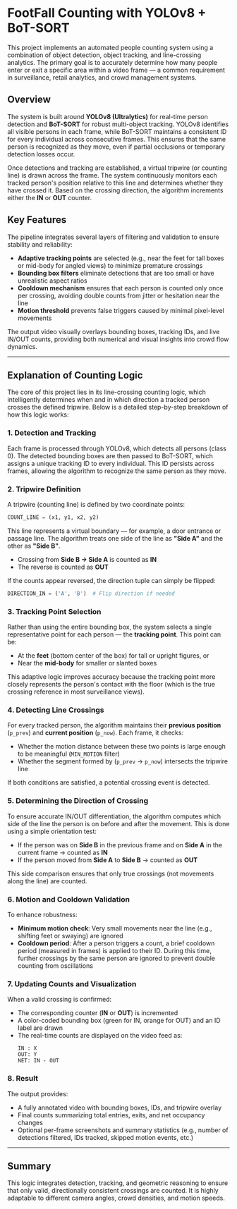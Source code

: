 # FootFall Counting with YOLOv8 + BoT-SORT

This project implements an automated people counting system using a combination of object detection, object tracking, and line-crossing analytics. The primary goal is to accurately determine how many people enter or exit a specific area within a video frame — a common requirement in surveillance, retail analytics, and crowd management systems.

## Overview

The system is built around **YOLOv8 (Ultralytics)** for real-time person detection and **BoT-SORT** for robust multi-object tracking. YOLOv8 identifies all visible persons in each frame, while BoT-SORT maintains a consistent ID for every individual across consecutive frames. This ensures that the same person is recognized as they move, even if partial occlusions or temporary detection losses occur.

Once detections and tracking are established, a virtual tripwire (or counting line) is drawn across the frame. The system continuously monitors each tracked person's position relative to this line and determines whether they have crossed it. Based on the crossing direction, the algorithm increments either the **IN** or **OUT** counter.

## Key Features

The pipeline integrates several layers of filtering and validation to ensure stability and reliability:

- **Adaptive tracking points** are selected (e.g., near the feet for tall boxes or mid-body for angled views) to minimize premature crossings
- **Bounding box filters** eliminate detections that are too small or have unrealistic aspect ratios
- **Cooldown mechanism** ensures that each person is counted only once per crossing, avoiding double counts from jitter or hesitation near the line
- **Motion threshold** prevents false triggers caused by minimal pixel-level movements

The output video visually overlays bounding boxes, tracking IDs, and live IN/OUT counts, providing both numerical and visual insights into crowd flow dynamics.

---

## Explanation of Counting Logic

The core of this project lies in its line-crossing counting logic, which intelligently determines when and in which direction a tracked person crosses the defined tripwire. Below is a detailed step-by-step breakdown of how this logic works:

### 1. Detection and Tracking

Each frame is processed through YOLOv8, which detects all persons (class 0). The detected bounding boxes are then passed to BoT-SORT, which assigns a unique tracking ID to every individual. This ID persists across frames, allowing the algorithm to recognize the same person as they move.

### 2. Tripwire Definition

A tripwire (counting line) is defined by two coordinate points:

```python
COUNT_LINE = (x1, y1, x2, y2)
```

This line represents a virtual boundary — for example, a door entrance or passage line. The algorithm treats one side of the line as **"Side A"** and the other as **"Side B"**.

- Crossing from **Side B → Side A** is counted as **IN**
- The reverse is counted as **OUT**

If the counts appear reversed, the direction tuple can simply be flipped:

```python
DIRECTION_IN = ('A', 'B')  # Flip direction if needed
```

### 3. Tracking Point Selection

Rather than using the entire bounding box, the system selects a single representative point for each person — the **tracking point**. This point can be:

- At the **feet** (bottom center of the box) for tall or upright figures, or
- Near the **mid-body** for smaller or slanted boxes

This adaptive logic improves accuracy because the tracking point more closely represents the person's contact with the floor (which is the true crossing reference in most surveillance views).

### 4. Detecting Line Crossings

For every tracked person, the algorithm maintains their **previous position** (`p_prev`) and **current position** (`p_now`). Each frame, it checks:

- Whether the motion distance between these two points is large enough to be meaningful (`MIN_MOTION` filter)
- Whether the segment formed by (`p_prev` → `p_now`) intersects the tripwire line

If both conditions are satisfied, a potential crossing event is detected.

### 5. Determining the Direction of Crossing

To ensure accurate IN/OUT differentiation, the algorithm computes which side of the line the person is on before and after the movement. This is done using a simple orientation test:

- If the person was on **Side B** in the previous frame and on **Side A** in the current frame → counted as **IN**
- If the person moved from **Side A** to **Side B** → counted as **OUT**

This side comparison ensures that only true crossings (not movements along the line) are counted.

### 6. Motion and Cooldown Validation

To enhance robustness:

- **Minimum motion check**: Very small movements near the line (e.g., shifting feet or swaying) are ignored
- **Cooldown period**: After a person triggers a count, a brief cooldown period (measured in frames) is applied to their ID. During this time, further crossings by the same person are ignored to prevent double counting from oscillations

### 7. Updating Counts and Visualization

When a valid crossing is confirmed:

- The corresponding counter (**IN** or **OUT**) is incremented
- A color-coded bounding box (green for IN, orange for OUT) and an ID label are drawn
- The real-time counts are displayed on the video feed as:
  ```
  IN : X
  OUT: Y
  NET: IN - OUT
  ```

### 8. Result

The output provides:

- A fully annotated video with bounding boxes, IDs, and tripwire overlay
- Final counts summarizing total entries, exits, and net occupancy changes
- Optional per-frame screenshots and summary statistics (e.g., number of detections filtered, IDs tracked, skipped motion events, etc.)

---

## Summary

This logic integrates detection, tracking, and geometric reasoning to ensure that only valid, directionally consistent crossings are counted. It is highly adaptable to different camera angles, crowd densities, and motion speeds.
